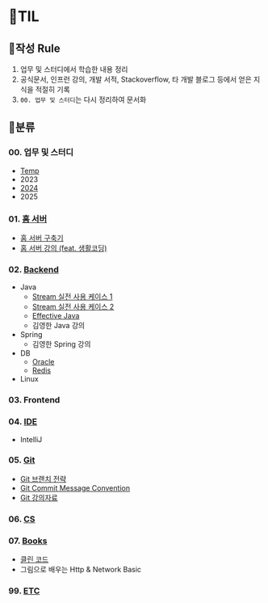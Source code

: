 # 🍈TIL 

## 🍉작성 Rule
1. 업무 및 스터디에서 학습한 내용 정리
2. 공식문서, 인프런 강의, 개발 서적, Stackoverflow, 타 개발 블로그 등에서 얻은 지식을 적절히 기록
3. `00. 업무 및 스터디`는 다시 정리하여 문서화   

## 🍉분류 

### 00. 업무 및 스터디
- [Temp](https://github.com/djdjdddd/TIL/tree/main/00.%20%EC%97%85%EB%AC%B4%20%EB%B0%8F%20%EC%8A%A4%ED%84%B0%EB%94%94/Temp)
- 2023
- [2024](https://github.com/djdjdddd/TIL/tree/main/00.%20%EC%97%85%EB%AC%B4%20%EB%B0%8F%20%EC%8A%A4%ED%84%B0%EB%94%94/2024)
- 2025

### 01. [홈 서버](https://github.com/djdjdddd/TIL/tree/main/01.%20%ED%99%88%20%EC%84%9C%EB%B2%84%20%EA%B5%AC%EC%B6%95%EA%B8%B0)
- [홈 서버 구축기](https://github.com/djdjdddd/TIL/blob/main/01.%20%ED%99%88%20%EC%84%9C%EB%B2%84/%ED%99%88%20%EC%84%9C%EB%B2%84%20%EA%B5%AC%EC%B6%95%20%EA%B3%BC%EC%A0%95.md)
- [홈 서버 강의 (feat. 생활코딩)](https://github.com/djdjdddd/TIL/tree/main/01.%20%ED%99%88%20%EC%84%9C%EB%B2%84/%ED%99%88%20%EC%84%9C%EB%B2%84%20%EA%B0%95%EC%9D%98%20(feat.%20%EC%83%9D%ED%99%9C%EC%BD%94%EB%94%A9))

### 02. [Backend](https://github.com/djdjdddd/TIL/tree/main/02.%20Backend)
- Java
  - [Stream 실전 사용 케이스 1](https://github.com/djdjdddd/TIL/blob/main/02.%20Backend/Java/Stream%20%EC%8B%A4%EC%A0%84%20%EC%82%AC%EC%9A%A9%20%EC%BC%80%EC%9D%B4%EC%8A%A4%201.md) 
  - [Stream 실전 사용 케이스 2](https://github.com/djdjdddd/TIL/blob/main/02.%20Backend/Java/Stream%20%EC%8B%A4%EC%A0%84%20%EC%82%AC%EC%9A%A9%20%EC%BC%80%EC%9D%B4%EC%8A%A4%202.md) 
  - [Effective Java](https://github.com/djdjdddd/TIL/tree/main/02.%20Backend/Java/Effective_Java)
  - 김영한 Java 강의
- Spring
  - 김영한 Spring 강의
- DB
  - [Oracle](https://github.com/djdjdddd/TIL/tree/main/02.%20Backend/DB/Oracle)
  - [Redis](https://github.com/djdjdddd/TIL/tree/main/02.%20Backend/DB/Redis)
- Linux

### 03. Frontend

### 04. [IDE](https://github.com/djdjdddd/TIL/tree/main/04.%20IDE/IntelliJ)
- IntelliJ

### 05. [Git](https://github.com/djdjdddd/TIL/tree/main/05.%20Git)
- [Git 브랜치 전략](https://github.com/djdjdddd/TIL/blob/main/05.%20Git/Git%20%EB%B8%8C%EB%9E%9C%EC%B9%98%20%EC%A0%84%EB%9E%B5.md)
- [Git Commit Message Convention](https://github.com/djdjdddd/TIL/blob/main/05.%20Git/Git%20Commit%20Message%20Convention.md)
- [Git 강의자료](https://github.com/djdjdddd/TIL/blob/main/05.%20Git/Git%20%EA%B0%95%EC%9D%98%EC%9E%90%EB%A3%8C.md)

### 06. [CS](https://github.com/djdjdddd/TIL/tree/main/06.%20CS)

### 07. [Books](https://github.com/djdjdddd/TIL/tree/main/07.%20Books)
- [클린 코드](https://github.com/djdjdddd/TIL/blob/main/07.%20Books/CleanCode.md)
- 그림으로 배우는 Http & Network Basic

### 99. [ETC](https://github.com/djdjdddd/TIL/tree/main/99.%20ETC)
